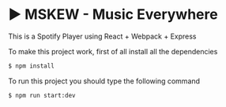 # ▶️ MSKEW - Music Everywhere 

This is a Spotify Player using React + Webpack + Express

To make this project work, first of all install all the dependencies
```sh
$ npm install
```

To run this project you should type the following command

```sh
$ npm run start:dev
```